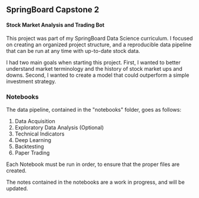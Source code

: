 ## SpringBoard Capstone 2
#### Stock Market Analysis and Trading Bot

This project was part of my SpringBoard Data Science curriculum. I focused on creating an organized project structure, and a reproducible data pipeline that can be run at any time with up-to-date stock data.

I had two main goals when starting this project. First, I wanted to better understand market terminology and the history of stock market ups and downs. Second, I wanted to create a model that could outperform a simple investment strategy.

### Notebooks

The data pipeline, contained in the "notebooks" folder, goes as follows:

1. Data Acquisition
2. Exploratory Data Analysis (Optional)
3. Technical Indicators
4. Deep Learning
5. Backtesting
6. Paper Trading

Each Notebook must be run in order, to ensure that the proper files are created.

The notes contained in the notebooks are a work in progress, and will be updated.



